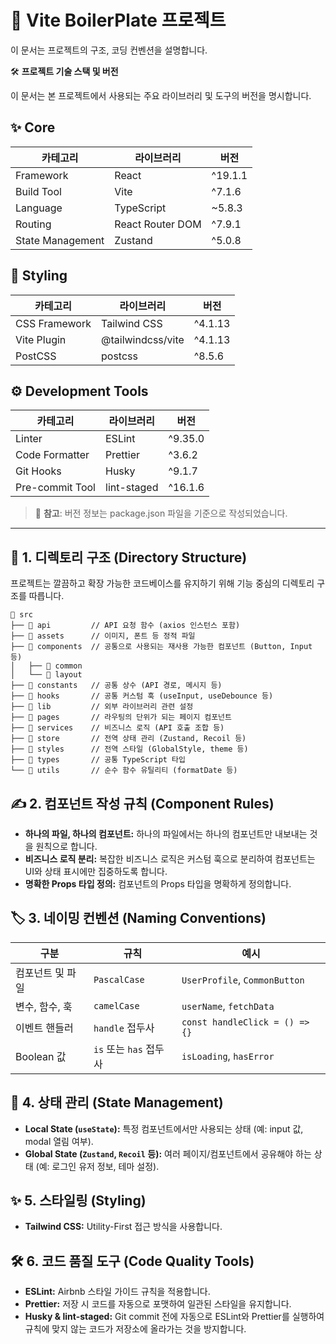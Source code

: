 # 🚀 Vite BoilerPlate 프로젝트

이 문서는 프로젝트의 구조, 코딩 컨벤션을 설명합니다.

🛠️ **프로젝트 기술 스택 및 버전**

이 문서는 본 프로젝트에서 사용되는 주요 라이브러리 및 도구의 버전을 명시합니다.

## ✨ Core

| 카테고리   | 라이브러리 | 버전    |
| ---------- | ---------- | ------- |
| Framework  | React      | ^19.1.1 |
| Build Tool | Vite       | ^7.1.6  |
| Language   | TypeScript | ~5.8.3  |
| Routing    | React Router DOM | ^7.9.1  |
| State Management | Zustand | ^5.0.8 |

## 🎨 Styling

| 카테고리      | 라이브러리        | 버전    |
| ------------- | ----------------- | ------- |
| CSS Framework | Tailwind CSS      | ^4.1.13 |
| Vite Plugin   | @tailwindcss/vite | ^4.1.13 |
| PostCSS       | postcss           | ^8.5.6  |

## ⚙️ Development Tools

| 카테고리        | 라이브러리  | 버전    |
| --------------- | ----------- | ------- |
| Linter          | ESLint      | ^9.35.0 |
| Code Formatter  | Prettier    | ^3.6.2  |
| Git Hooks       | Husky       | ^9.1.7  |
| Pre-commit Tool | lint-staged | ^16.1.6 |

> 📝 **참고**: 버전 정보는 package.json 파일을 기준으로 작성되었습니다.

---

## 📂 1. 디렉토리 구조 (Directory Structure)

프로젝트는 깔끔하고 확장 가능한 코드베이스를 유지하기 위해 기능 중심의 디렉토리 구조를 따릅니다.

```
📁 src
├── 📁 api         // API 요청 함수 (axios 인스턴스 포함)
├── 📁 assets      // 이미지, 폰트 등 정적 파일
├── 📁 components  // 공통으로 사용되는 재사용 가능한 컴포넌트 (Button, Input 등)
│   ├── 📁 common
│   └── 📁 layout
├── 📁 constants   // 공통 상수 (API 경로, 메시지 등)
├── 📁 hooks       // 공통 커스텀 훅 (useInput, useDebounce 등)
├── 📁 lib         // 외부 라이브러리 관련 설정
├── 📁 pages       // 라우팅의 단위가 되는 페이지 컴포넌트
├── 📁 services    // 비즈니스 로직 (API 호출 조합 등)
├── 📁 store       // 전역 상태 관리 (Zustand, Recoil 등)
├── 📁 styles      // 전역 스타일 (GlobalStyle, theme 등)
├── 📁 types       // 공통 TypeScript 타입
└── 📁 utils       // 순수 함수 유틸리티 (formatDate 등)
```

## ✍️ 2. 컴포넌트 작성 규칙 (Component Rules)

- **하나의 파일, 하나의 컴포넌트:** 하나의 파일에서는 하나의 컴포넌트만 내보내는 것을 원칙으로 합니다.
- **비즈니스 로직 분리:** 복잡한 비즈니스 로직은 커스텀 훅으로 분리하여 컴포넌트는 UI와 상태 표시에만 집중하도록 합니다.
- **명확한 Props 타입 정의:** 컴포넌트의 Props 타입을 명확하게 정의합니다.

## 🏷️ 3. 네이밍 컨벤션 (Naming Conventions)

| 구분             | 규칙                   | 예시                           |
| ---------------- | ---------------------- | ------------------------------ |
| 컴포넌트 및 파일 | `PascalCase`           | `UserProfile`, `CommonButton`  |
| 변수, 함수, 훅   | `camelCase`            | `userName`, `fetchData`        |
| 이벤트 핸들러    | `handle` 접두사        | `const handleClick = () => {}` |
| Boolean 값       | `is` 또는 `has` 접두사 | `isLoading`, `hasError`        |

## 🧠 4. 상태 관리 (State Management)

- **Local State (`useState`):** 특정 컴포넌트에서만 사용되는 상태 (예: input 값, modal 열림 여부).
- **Global State (`Zustand`, `Recoil` 등):** 여러 페이지/컴포넌트에서 공유해야 하는 상태 (예: 로그인 유저 정보, 테마 설정).

## ✨ 5. 스타일링 (Styling)

- **Tailwind CSS:** Utility-First 접근 방식을 사용합니다.

## 🛠️ 6. 코드 품질 도구 (Code Quality Tools)

- **ESLint:** Airbnb 스타일 가이드 규칙을 적용합니다.
- **Prettier:** 저장 시 코드를 자동으로 포맷하여 일관된 스타일을 유지합니다.
- **Husky & lint-staged:** Git commit 전에 자동으로 ESLint와 Prettier를 실행하여 규칙에 맞지 않는 코드가 저장소에 올라가는 것을 방지합니다.
